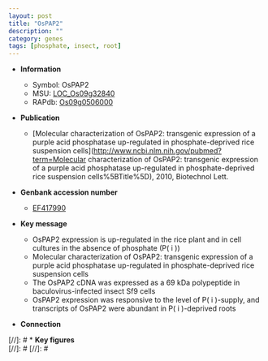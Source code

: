 ```yaml
---
layout: post
title: "OsPAP2"
description: ""
category: genes
tags: [phosphate, insect, root]
---
```


* **Information**  
    + Symbol: OsPAP2  
    + MSU: [LOC_Os09g32840](http://rice.plantbiology.msu.edu/cgi-bin/ORF_infopage.cgi?orf=LOC_Os09g32840)  
    + RAPdb: [Os09g0506000](http://rapdb.dna.affrc.go.jp/viewer/gbrowse_details/irgsp1?name=Os09g0506000)  

* **Publication**  
    + [Molecular characterization of OsPAP2: transgenic expression of a purple acid phosphatase up-regulated in phosphate-deprived rice suspension cells](http://www.ncbi.nlm.nih.gov/pubmed?term=Molecular characterization of OsPAP2: transgenic expression of a purple acid phosphatase up-regulated in phosphate-deprived rice suspension cells%5BTitle%5D), 2010, Biotechnol Lett.

* **Genbank accession number**  
    + [EF417990](http://www.ncbi.nlm.nih.gov/nuccore/EF417990)

* **Key message**  
    + OsPAP2 expression is up-regulated in the rice plant and in cell cultures in the absence of phosphate (P( i ))
    + Molecular characterization of OsPAP2: transgenic expression of a purple acid phosphatase up-regulated in phosphate-deprived rice suspension cells
    + The OsPAP2 cDNA was expressed as a 69 kDa polypeptide in baculovirus-infected insect Sf9 cells
    + OsPAP2 expression was responsive to the level of P( i )-supply, and transcripts of OsPAP2 were abundant in P( i )-deprived roots

* **Connection**  

[//]: # * **Key figures**  
[//]: # 
[//]: # 
